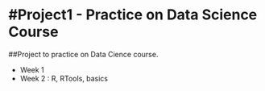 #Project1 - Practice on Data Science Course
==========================================

##Project to practice on Data Cience course.

* Week 1 
* Week 2 : R, RTools, basics
